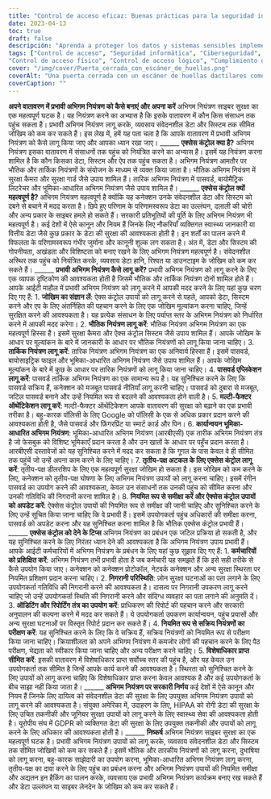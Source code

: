 ```yaml
---
title: "Control de acceso eficaz: Buenas prácticas para la seguridad informática"
date: 2023-04-13
toc: true
draft: false
descripción: "Aprenda a proteger los datos y sistemas sensibles implementando medidas eficaces de control de acceso para su entorno de TI."
tags: ["Control de acceso", "Seguridad informática", "Ciberseguridad", "Contraseñas", "Autenticación biométrica", "Control de acceso basado en roles", "Autenticación multifactor", "Protección de datos", "Evaluación de riesgos", "Formación de empleados", "Herramientas de auditoría", "Herramientas de elaboración de informes", "Pruebas de penetración", "Evaluación de vulnerabilidades",
"Control de acceso físico", "Control de acceso lógico", "Cumplimiento de la normativa", "HIPAA", "GDPR"].
cover: "/img/cover/Puerta_cerrada_con_escáner_de_huellas.png"
coverAlt: "Una puerta cerrada con un escáner de huellas dactilares como único medio para entrar".
coverCaption: ""
---
```


  **अपने वातावरण में प्रभावी अभिगम नियंत्रण को कैसे बनाएं और अपना करें** अभिगम नियंत्रण साइबर सुरक्षा का एक महत्वपूर्ण घटक है। यह नियंत्रण करने का अभ्यास है कि इसके वातावरण में कौन किस संसाधन तक पहुंच सकता है। प्रभावी अभिगम नियंत्रण लागू करके, व्यवसाय संवेदनशील डेटा और सिस्टम तक सीमित जोखिम को कम कर सकते हैं। इस लेख में, हमें यह पता चला है कि आपके वातावरण में प्रभावी अभिगम नियंत्रण को कैसे लागू किया जाए और आपका ध्यान रखा जाए। ______ **एक्सेस कंट्रोल क्या है?** अभिगम नियंत्रण इसका वातावरण में संसाधनों तक पहुंच को नियंत्रित करने का अभ्यास है। इसमें यह नियंत्रण करना शामिल है कि कौन किसका डेटा, सिस्टम और ऐप तक पहुंच सकता है। अभिगम नियंत्रण आमतौर पर भौतिक और तार्किक नियंत्रणों के संयोजन के माध्यम से व्यक्त किया जाता है। भौतिक अभिगम नियंत्रण में सुरक्षा कैमरा और सुरक्षा गार्ड जैसे उपाय शामिल हैं। तारिक अभिगम नियंत्रण में पासवर्ड, बायोमैट्रिक लिटरेचर और भूमिका-आधारित अभिगम नियंत्रण जैसे उपाय शामिल हैं। ______ **एक्सेस कंट्रोल क्यों महत्वपूर्ण है?** अभिगम नियंत्रण महत्वपूर्ण है क्योंकि यह कनेक्शन उनके संवेदनशील डेटा और सिस्टम को दबने से बचाने में मदद करता है। छिपे हुए परिणाम के परिणामस्वरूप डेटा का उल्लंघन, दलाली की चोरी और अन्य प्रकार के साइबर हमले हो सकते हैं। सरकारी प्रतिभूतियों की पूर्ति के लिए अभिगम नियंत्रण भी महत्वपूर्ण है। कई देशों में ऐसे कानून और नियम हैं जिनके लिए नौकरियाँ व्यक्तिगत स्वास्थ्य जानकारी या वित्तीय डेटा जैसे कुछ प्रकार के डेटा की सुरक्षा की आवश्यकता होती है। इन शर्तों का पालन करने में विफलता के परिणामस्वरूप गंभीर जुर्माना और कानूनी शुल्क लग सकता है। अंत में, डेटा और सिस्टम की गोपनीयता, अखंडता और विशिष्टता को बनाए रखने के लिए अभिगम नियंत्रण महत्वपूर्ण है। संवेदनशील अस्थिर तक पहुंच को नियंत्रित करके, व्यवसाय डेटा हानि, रिश्वत या डाउनटाइम के जोखिम को कम कर सकते हैं। ______ **प्रभावी अभिगम नियंत्रण कैसे लागू करें?** प्रभावी अभिगम नियंत्रण को लागू करने के लिए एक व्यापक दृष्टिकोण की आवश्यकता होती है जिसमें भौतिक और तार्किक नियंत्रण दोनों शामिल होते हैं। आपके आईटी माहौल में प्रभावी अभिगम नियंत्रण को लागू करने में आपकी मदद करने के लिए यहां कुछ चरण दिए गए हैं: 1. **जोखिम का संज्ञान लें**: ऐक्स कंट्रोल उपायों को लागू करने से पहले, आपको डेटा, सिस्टम करने और एप के लिए अंतर्निहित की पहचान करने के लिए एक जोखिम मूल्यांकन करना चाहिए, जिन्हें सुरक्षित करने की आवश्यकता है। यह प्रत्येक संसाधन के लिए पर्याप्त स्तर के अभिगम नियंत्रण को निर्धारित करने में आपकी मदद करेगा। 2. **भौतिक नियंत्रण लागू करें**: भौतिक नियंत्रण अभिगम नियंत्रण का एक महत्वपूर्ण हिस्सा हैं। इसमें सुरक्षा कैमरा और ऐक्स कंट्रोल सिस्टम जैसे उपाय शामिल हैं। आपके जोखिम के आधार पर मूल्यांकन के बारे में जानकारी के आधार पर भौतिक नियंत्रणों को लागू किया जाना चाहिए। 3. **तार्किक नियंत्रण लागू करें**: तारिक नियंत्रण अभिगम नियंत्रण का एक अनिवार्य हिस्सा हैं। इसमें पासवर्ड, बायोसाइट्रिक फाइल और भूमिका-आधारित अभिगम नियंत्रण जैसे उपाय शामिल हैं। आपके जोखिम मूल्यांकन के बारे में कुछ के आधार पर तारिक नियंत्रणों को लागू किया जाना चाहिए। 4. **पासवर्ड एप्लिकेशन लागू करें**: पासवर्ड तार्किक अभिगम नियंत्रण का एक सामान्य रूप है। यह सुनिश्चित करने के लिए कि पासवर्ड सक्रिय हैं, कनेक्शन को मजबूत पासवर्ड नीतियाँ लागू करनी चाहिए। पासवर्ड को दुबारा से मजबूत, जटिल पासवर्ड बनाने और उन्हें नियमित रूप से बदलने की आवश्यकता होने वाली है। 5. **मल्टी-फैक्टर ऑथेंटिकेशन लागू करें**: मल्टी-फैक्टर ऑथेंटिकेशन आपके वातावरण की सुरक्षा को बढ़ाने का एक प्रभावी तरीका है। बहु-कारक पॉलिसी के लिए Google को पॉलिसी के एक से अधिक प्रकार प्रदान करने की आवश्यकता होती है, जैसे पासवर्ड और फ़िंगरप्रिंट या स्मार्ट कार्ड और पिन। 6. **कार्यान्वयन भूमिका-आधारित अभिगम नियंत्रण**: भूमिका-आधारित अभिगम नियंत्रण (आरबीएसी) एक तारीक अभिगम नियंत्रण तंत्र है जो फेसबुक को विशिष्ट भूमिकाएँ प्रदान करता है और उन खातों के आधार पर पहुँच प्रदान करता है। आरबीएसी दस्तावेजों को यह सुनिश्चित करने में मदद कर सकता है कि गूगल के पास केवल वे ही सीमित तक पहुंचें जो उन्हें अपना काम करने के लिए चाहिए। 7. **तृतीय-पक्ष अटकल के लिए एक्सेस कंट्रोल लागू करें**: तृतीय-पक्ष डीलरशिप के लिए एक महत्वपूर्ण सुरक्षा जोखिम हो सकता है। इस जोखिम को कम करने के लिए, कनेक्शन को तृतीय-पक्ष घोषणा के लिए अभिगम नियंत्रण उपायों को लागू करना चाहिए। इसमें रंगीन पासवर्ड का उपयोग करने की आवश्यकता, केवल उन संसाधनों तक उनकी पहुंच को सीमित करना और उनकी गतिविधि की निगरानी करना शामिल है। 8. **नियमित रूप से समीक्षा करें और ऐक्सेस कंट्रोल उपायों को अपडेट करें**: ऐक्सेस कंट्रोल उपायों की नियमित रूप से समीक्षा की जानी चाहिए और सुनिश्चित करने के लिए उन्हें सूचित किया जाना चाहिए कि वे प्रभावी हैं। इसमें उपयोगकर्ता पहुंच अधिकारों की समीक्षा करना, पासवर्ड को अपडेट करना और यह सुनिश्चित करना शामिल है कि भौतिक एक्सेस कंट्रोल प्रभावी हैं। ______ **एक्सेस कंट्रोल को देने के टिप्स** अभिगम नियंत्रण का प्रबंधन एक जटिल प्रक्रिया हो सकती है, और यह सुनिश्चित करने के लिए निरंतर ध्यान देने की आवश्यकता है कि अभिगम नियंत्रण उपाय प्रभावी हैं। आपके आईटी कर्मचारियों में अभिगम नियंत्रण के प्रबंधन के लिए यहां कुछ सुझाव दिए गए हैं: 1. **कर्मचारियों को प्रशिक्षित करें**: अभिगम नियंत्रण तभी प्रभावी होता है जब कर्मचारी यह समझते हैं कि इसे सही तरीके से कैसे उपयोग किया जाए। कनेक्शन को कनेक्शन प्रोटोकॉल, नेटवर्क कनेक्शन और अन्य सुरक्षा स्थिरता पर नियमित प्रशिक्षण प्रदान करना चाहिए। 2. **निगरानी परिस्थिति**: ज़ोन सुरक्षा घटनाओं का पता लगाने के लिए उपयोगकर्ता गतिविधि की निगरानी करने की आवश्यकता है। दासत्व पर निगरानी उपकरण लागू करने चाहिए जो उन्हें उपयोगकर्ता स्थिति की निगरानी करने और संदिग्ध व्यवहार का पता लगाने की अनुमति दें। 3. **ऑडिटिंग और रिपोर्टिंग तंत्र का उपयोग करें**: प्राधिकरण की रिपोर्ट की पहचान करने और सरकारी अनुपालन की कल्पना करने में मदद कर सकते हैं। ये उपयोगकर्ता उपकरण कार्यान्वयन, पहुंच प्रयासों और अन्य सुरक्षा घटनाओं पर विस्तृत रिपोर्ट प्रदान कर सकते हैं। 4. **नियमित रूप से सक्रिय नियंत्रणों का परीक्षण करें**: यह सुनिश्चित करने के लिए कि वे सक्रिय हैं, सक्रिय नियंत्रणों को नियमित रूप से परीक्षण किया जाना चाहिए। क्रियाशीलता को अपने अभिगम नियंत्रण में कमजोर लोगों की पहचान करने के लिए पैठ परीक्षण, भेद्यता को स्वीकार किया जाना चाहिए और अन्य परीक्षण करने चाहिए। 5. **विशेषाधिकार प्राप्त सीमित करें**: इसकी वातावरण में विशेषाधिकार प्राप्त सर्वोच्च स्तर की पहुंच है, और यह केवल उन उपयोगकर्ता तक सीमित है जिन्हें आपके कार्य करने की आवश्यकता है। स्थिरता को सुनिश्चित करने के लिए उपायों को लागू करना चाहिए कि विशेषाधिकार प्राप्त करना केवल आवश्यक है और कई उपयोगकर्ता के बीच साझा नहीं किया जाता है। ______ **अभिगम नियंत्रण पर सरकारी निर्णय** कई देशों में ऐसे कानून और नियम हैं जिनके लिए दायित्व को संवेदनशील डेटा की सुरक्षा के लिए उपयुक्त अभिगम नियंत्रण उपायों को लागू करने की आवश्यकता है। संयुक्त अमेरिका में, उदाहरण के लिए, HIPAA को रोगी डेटा की सुरक्षा के लिए उचित तकनीकी और जूनियर सुरक्षा उपायों को लागू करने के लिए स्वास्थ्य सेवा की आवश्यकता होती है। यूरोपीय संघ में GDPR को व्यक्तिगत डेटा की सुरक्षा के लिए उपयुक्त तकनीकी और उपायों को लागू करने के लिए अधिकार की आवश्यकता होती है। ______ **निष्कर्ष** अभिगम नियंत्रण साइबर सुरक्षा का एक महत्वपूर्ण घटक है। प्रभावी अभिगम नियंत्रण उपायों को लागू करके, व्यवसाय संवेदनशील डेटा और सिस्टम तक सीमित जोखिमों को कम कर सकते हैं। इसमें भौतिक और तारकीय नियंत्रणों को लागू करना, दुभाषिया को लागू करना, बहु-कारक साझेदारी का उपयोग करना, भूमिका-आधारित अभिगम नियंत्रण लागू करना, तृतीय-पक्ष का दावा करने के लिए पहुंच का प्रबंधन करना और अभिगम नियंत्रण उपायों की नियमित समीक्षा और अद्यतन इन हैकिंग का पालन करके, व्यवसाय एक प्रभावी अभिगम नियंत्रण कार्यक्रम बनाए रख सकते हैं और डेटा उल्लंघन या साइबर लेनदेन के जोखिम को कम कर सकते हैं।